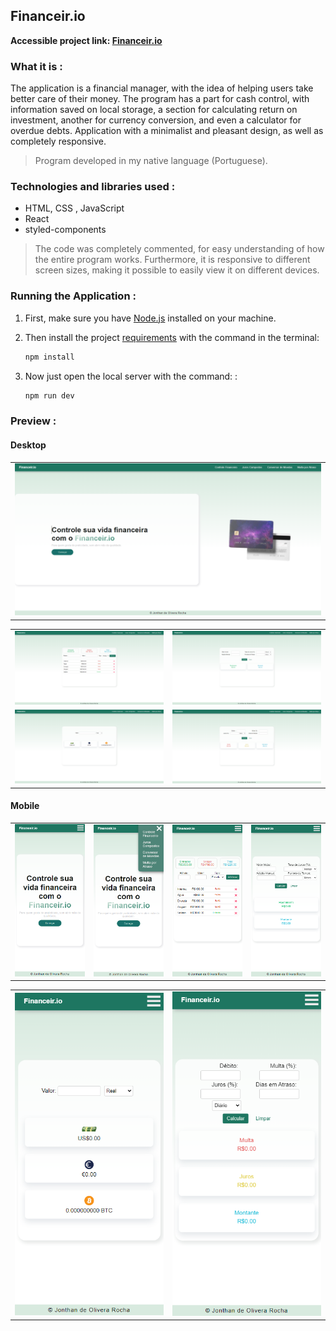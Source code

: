 ## Financeir.io

**Accessible project link: <a href="https://financeir-io.onrender.com/">Financeir.io</a>**

### What it is :

The application is a financial manager, with the idea of ​​helping users take better care of their money. The program has a part for cash control, with information saved on local storage, a section for calculating return on investment, another for currency conversion, and even a calculator for overdue debts. Application with a minimalist and pleasant design, as well as completely responsive.

> Program developed in my native language (Portuguese).

### Technologies and libraries used :

- HTML, CSS , JavaScript
- React
- styled-components

> The code was completely commented, for easy understanding of how the entire program works. Furthermore, it is responsive to different screen sizes, making it possible to easily view it on different devices.

### Running the Application :

1. First, make sure you have <a href="https://nodejs.org/en">Node.js</a> installed on your machine.

2. Then install the project <a href="./package.json">requirements</a> with the command in the terminal:

   ```bash
   npm install

   ```

3. Now just open the local server with the command: :

   ```bash
   npm run dev

   ```

### Preview :

#### Desktop

<table width="100%">
<tr>
<td width="100%">
<img src="./SAMPLE/SAMPLE1.png/">
</td> 
</table>

<table width="100%"> 
<tr>
<td width="50%">
<img src="./SAMPLE/SAMPLE2.png/">
</td> 
<td width="50%">
<img src="./SAMPLE/SAMPLE3.png/">
</td> 
<tr>
<td width="50%">
<img src="./SAMPLE/SAMPLE4.png/">
</td> 
<td width="50%">
<img src="./SAMPLE/SAMPLE5.png/">
</td> 
</table>

#### Mobile

<table width="100%"> 
<tr>
<td width="25%">
<img src="./SAMPLE/SAMPLE6.png/">
</td> 
<td width="25%">
<img src="./SAMPLE/SAMPLE7.png/">
</td> 
<td width="25%">
<img src="./SAMPLE/SAMPLE8.png/">
</td> 
<td width="25%">
<img src="./SAMPLE/SAMPLE9.png/">
</td> 
</table>

<table width="100%"> 
<tr>
<td width="50%">
<img src="./SAMPLE/SAMPLE10.png/">
</td> 
<td width="50%">
<img src="./SAMPLE/SAMPLE11.png/">
</td> 
</table>

